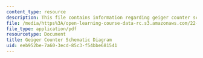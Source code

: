 ```yaml
---
content_type: resource
description: This file contains information regarding geiger counter schematic diagram
file: /media/https%3A/open-learning-course-data-rc.s3.amazonaws.com/22-s902-do-it-yourself-diy-geiger-counters-january-iap-2015/eeb952be7a603ecd85c3f54bbe681541_MIT22_S902IAP15_lab_shmatc.pdf
file_type: application/pdf
resourcetype: Document
title: Geiger Counter Schematic Diagram
uid: eeb952be-7a60-3ecd-85c3-f54bbe681541
---
```

